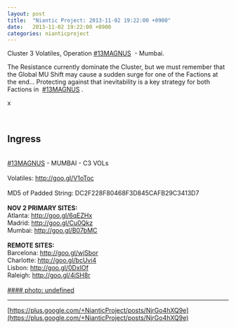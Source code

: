 ```yaml
---
layout: post
title:  "Niantic Project: 2013-11-02 19:22:00 +0900"
date:   2013-11-02 19:22:00 +0900
categories: nianticproject
---
```

Cluster 3 Volatiles, Operation  [#13MAGNUS](https://plus.google.com/s/%2313MAGNUS "")  - Mumbai.

The Resistance currently dominate the Cluster, but we must remember that the Global MU Shift may cause a sudden surge for one of the Factions at the end... Protecting against that inevitability is a key strategy for both Factions in  [#13MAGNUS](https://plus.google.com/s/%2313MAGNUS "") .

x<div class="shared"><br /><h2>Ingress</h2><br /><a rel="nofollow" class="ot-hashtag" href="https://plus.google.com/s/%2313MAGNUS">#13MAGNUS</a> - MUMBAI - C3 VOLs<br /><br />Volatiles: <a href="http://goo.gl/V1oToc" class="ot-anchor">http://goo.gl/V1oToc</a><br /><br />MD5 of Padded String: DC2F228F80468F3D845CAFB29C3413D7<br /><br /><b>NOV 2 PRIMARY SITES:</b><br />Atlanta: <a href="http://goo.gl/6qEZHx" class="ot-anchor">http://goo.gl/6qEZHx</a> <br />Madrid: <a href="http://goo.gl/Cu0Qkz" class="ot-anchor">http://goo.gl/Cu0Qkz</a> <br />Mumbai: <a href="http://goo.gl/B07bMC" class="ot-anchor">http://goo.gl/B07bMC</a> <br /><br /><b>REMOTE SITES:</b><br />Barcelona: <a href="http://goo.gl/wjSbor" class="ot-anchor">http://goo.gl/wjSbor</a> <br />Charlotte: <a href="http://goo.gl/bcUvi4" class="ot-anchor">http://goo.gl/bcUvi4</a> <br />Lisbon: <a href="http://goo.gl/0DxIOf" class="ot-anchor">http://goo.gl/0DxIOf</a> <br />Raleigh: <a href="http://goo.gl/4iSH8r" class="ot-anchor">http://goo.gl/4iSH8r</a><br /><br /></div>
[#### photo: undefined](https://lh3.googleusercontent.com/-jPepfz2VpKI/UnTPNX9pjPI/AAAAAAAAXIc/U5LvCSfcvq0/Mumbai3.png "")
- - -
[https://plus.google.com/+NianticProject/posts/NjrGo4hXQ9e](https://plus.google.com/+NianticProject/posts/NjrGo4hXQ9e)
